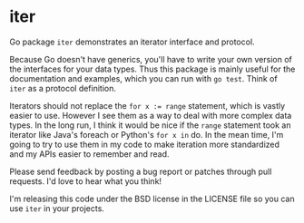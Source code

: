 iter
====

Go package `iter` demonstrates an iterator interface and protocol.

Because Go doesn't have generics, you'll have to write your own version of the
interfaces for your data types. Thus this package is mainly useful for the
documentation and examples, which you can run with `go test`. Think of `iter` as
a protocol definition.

Iterators should not replace the `for x := range` statement, which is vastly
easier to use. However I see them as a way to deal with more complex data
types. In the long run, I think it would be nice if the `range` statement took
an iterator like Java's foreach or Python's `for x in` do. In the mean time, I'm
going to try to use them in my code to make iteration more standardized and my
APIs easier to remember and read.

Please send feedback by posting a bug report or patches through pull
requests. I'd love to hear what you think!

I'm releasing this code under the BSD license in the LICENSE file so you can use
`iter` in your projects.